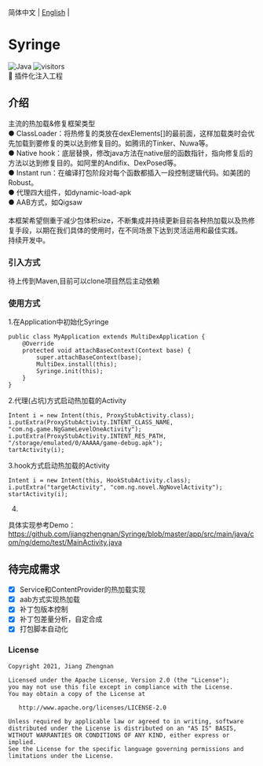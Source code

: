 简体中文 | [English](./README.en.md) |<br />
# Syringe
![Java](https://img.shields.io/badge/language-Java-red.svg)
![visitors](https://visitor-badge.laobi.icu/badge?page_id=jiangzhengnan.syringe.read.me)
</br>
📌  插件化注入工程</br>

## 介绍
主流的热加载&修复框架类型</br>
● ClassLoader：将热修复的类放在dexElements[]的最前面，这样加载类时会优先加载到要修复的类以达到修复目的。如腾讯的Tinker、Nuwa等。</br>
● Native hook：底层替换，修改java方法在native层的函数指针，指向修复后的方法以达到修复目的。如阿里的Andifix、DexPosed等。</br>
● Instant run：在编译打包阶段对每个函数都插入一段控制逻辑代码。如美团的Robust。</br>
● 代理四大组件，如dynamic-load-apk</br>
● AAB方式，如Qigsaw</br>
</br>
本框架希望侧重于减少包体积size，不断集成并持续更新目前各种热加载以及热修复手段，以期在我们具体的使用时，在不同场景下达到灵活运用和最佳实践。</br>
持续开发中。</br>

### 引入方式
待上传到Maven,目前可以clone项目然后主动依赖
<br/>

### 使用方式
1.在Application中初始化Syringe</br>
```
public class MyApplication extends MultiDexApplication {
    @Override
    protected void attachBaseContext(Context base) {
        super.attachBaseContext(base);
        MultiDex.install(this);
        Syringe.init(this);
    }
}
```
2.代理(占坑)方式启动热加载的Activity</br>
```
Intent i = new Intent(this, ProxyStubActivity.class);
i.putExtra(ProxyStubActivity.INTENT_CLASS_NAME, "com.ng.game.NgGameLevelOneActivity");
i.putExtra(ProxyStubActivity.INTENT_RES_PATH, "/storage/emulated/0/AAAAA/game-debug.apk");
tartActivity(i);
```
3.hook方式启动热加载的Activity</br>
```
Intent i = new Intent(this, HookStubActivity.class);
i.putExtra("targetActivity", "com.ng.novel.NgNovelActivity");
startActivity(i);
```
4.
具体实现参考Demo：
https://github.com/jiangzhengnan/Syringe/blob/master/app/src/main/java/com/ng/demo/test/MainActivity.java</br>

## 待完成需求
- [x] Service和ContentProvider的热加载实现
- [x] aab方式实现热加载
- [x] 补丁包版本控制
- [x] 补丁包差量分析，自定合成
- [x] 打包脚本自动化
### License

    Copyright 2021, Jiang Zhengnan

    Licensed under the Apache License, Version 2.0 (the "License");
    you may not use this file except in compliance with the License.
    You may obtain a copy of the License at

       http://www.apache.org/licenses/LICENSE-2.0

    Unless required by applicable law or agreed to in writing, software
    distributed under the License is distributed on an "AS IS" BASIS,
    WITHOUT WARRANTIES OR CONDITIONS OF ANY KIND, either express or implied.
    See the License for the specific language governing permissions and
    limitations under the License.

